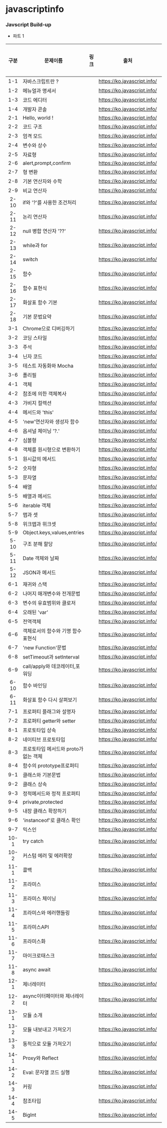 # javascriptinfo

### Javscript Build-up
* 파트 1

| 구분  | 문제이름                             | 링크 | 출처                        | 학습여부 |
| :---: | ------------------------------------ | ---- | --------------------------- | -------- |
|  1-1  | 자바스크립트란 ?                     |      | https://ko.javascript.info/ | 🏁        |
|  1-2  | 메뉴얼과 명세서                      |      | https://ko.javascript.info/ | 🏁        |
|  1-3  | 코드 에디터                          |      | https://ko.javascript.info/ | 🏁        |
|  1-4  | 개발자 콘솔                          |      | https://ko.javascript.info/ | 🏁        |
|  2-1  | Hello, world !                       |      | https://ko.javascript.info/ | 🏁        |
|  2-2  | 코드 구조                            |      | https://ko.javascript.info/ | 🏁        |
|  2-3  | 엄격 모드                            |      | https://ko.javascript.info/ | 🏁        |
|  2-4  | 변수와 상수                          |      | https://ko.javascript.info/ | 🏁        |
|  2-5  | 자료형                               |      | https://ko.javascript.info/ | 🏁        |
|  2-6  | alert,prompt,confirm                 |      | https://ko.javascript.info/ | 🏁        |
|  2-7  | 형 변환                              |      | https://ko.javascript.info/ | 🏁        |
|  2-8  | 기본 연산자와 수학                   |      | https://ko.javascript.info/ | 🏁        |
|  2-9  | 비교 연산자                          |      | https://ko.javascript.info/ | 🏁        |
| 2-10  | if와 '?'를 사용한 조건처리           |      | https://ko.javascript.info/ | 🏁        |
| 2-11  | 논리 연산자                          |      | https://ko.javascript.info/ | 🏁        |
| 2-12  | null 병합 연산자 '??'                |      | https://ko.javascript.info/ | 🏁        |
| 2-13  | while과 for                          |      | https://ko.javascript.info/ | 🏁        |
| 2-14  | switch                               |      | https://ko.javascript.info/ | 🏁        |
| 2-15  | 함수                                 |      | https://ko.javascript.info/ | 🏁        |
| 2-16  | 함수 표현식                          |      | https://ko.javascript.info/ | 🏁        |
| 2-17  | 화살표 함수 기본                     |      | https://ko.javascript.info/ | 🏁        |
| 2-18  | 기본 문법요약                        |      | https://ko.javascript.info/ | 🏁        |
|  3-1  | Chrome으로 디버깅하기                |      | https://ko.javascript.info/ | 🏁        |
|  3-2  | 코딩 스타일                          |      | https://ko.javascript.info/ | 🏁        |
|  3-3  | 주석                                 |      | https://ko.javascript.info/ | 🏁        |
|  3-4  | 닌자 코드                            |      | https://ko.javascript.info/ | 🏁        |
|  3-5  | 테스트 자동화와 Mocha                |      | https://ko.javascript.info/ | 🏁        |
|  3-6  | 폴리필                               |      | https://ko.javascript.info/ | 🏁        |
|  4-1  | 객체                                 |      | https://ko.javascript.info/ | 🏁        |
|  4-2  | 참조에 의한 객체복사                 |      | https://ko.javascript.info/ | 🏁        |
|  4-3  | 가비지 컬렉션                        |      | https://ko.javascript.info/ | 🏁        |
|  4-4  | 메서드와 'this'                      |      | https://ko.javascript.info/ | 🏁        |
|  4-5  | 'new'연산자와 생성자 함수            |      | https://ko.javascript.info/ | 🏁        |
|  4-6  | 옵셔널 체이닝 '?.'                   |      | https://ko.javascript.info/ | 🏁        |
|  4-7  | 심볼형                               |      | https://ko.javascript.info/ | 🏁        |
|  4-8  | 객체를 원시형으로 변환하기           |      | https://ko.javascript.info/ | 🏁        |
|  5-1  | 원시값의 메서드                      |      | https://ko.javascript.info/ | 🏁        |
|  5-2  | 숫자형                               |      | https://ko.javascript.info/ | 🏁        |
|  5-3  | 문자열                               |      | https://ko.javascript.info/ | 🏁        |
|  5-4  | 배열                                 |      | https://ko.javascript.info/ | 🏁        |
|  5-5  | 배열과 메서드                        |      | https://ko.javascript.info/ | 🏁        |
|  5-6  | iterable 객체                        |      | https://ko.javascript.info/ | 🏁        |
|  5-7  | 맵과 셋                              |      | https://ko.javascript.info/ | 🏁        |
|  5-8  | 위크맵과 위크셋                      |      | https://ko.javascript.info/ | 🏁        |
|  5-9  | Object.keys,values,entries           |      | https://ko.javascript.info/ | 🏁        |
| 5-10  | 구조 분해 할당                       |      | https://ko.javascript.info/ | 🏁        |
| 5-11  | Date 객체와 날짜                     |      | https://ko.javascript.info/ | 🏁        |
| 5-12  | JSON과 메서드                        |      | https://ko.javascript.info/ | 🏁        |
|  6-1  | 재귀와 스택                          |      | https://ko.javascript.info/ | 🏁        |
|  6-2  | 나머지 매개변수와 전개문법           |      | https://ko.javascript.info/ | 🏁        |
|  6-3  | 변수의 유효범위와 클로저             |      | https://ko.javascript.info/ | 🏁        |
|  6-4  | 오래된 'var'                         |      | https://ko.javascript.info/ | 🏁        |
|  6-5  | 전역객체                             |      | https://ko.javascript.info/ | 🏁        |
|  6-6  | 객체로서의 함수와 기명 함수 표현식   |      | https://ko.javascript.info/ | 🏁        |
|  6-7  | 'new Function'문법                   |      | https://ko.javascript.info/ | 🏁        |
|  6-8  | setTimeout과 setInterval             |      | https://ko.javascript.info/ | 🏁        |
|  6-9  | call/apply와 데코레이터,포워딩       |      | https://ko.javascript.info/ | 🏁        |
| 6-10  | 함수 바인딩                          |      | https://ko.javascript.info/ | 🏁        |
| 6-11  | 화살표 함수 다시 살펴보기            |      | https://ko.javascript.info/ | 🏁        |
|  7-1  | 프로퍼티 플래그와 설명자             |      | https://ko.javascript.info/ | 🏁        |
|  7-2  | 프로퍼티 getter와 setter             |      | https://ko.javascript.info/ | 🏁        |
|  8-1  | 프로토타입 상속                      |      | https://ko.javascript.info/ | 🏁        |
|  8-2  | 네이티브 프로토타입                  |      | https://ko.javascript.info/ | 🏁        |
|  8-3  | 프로토타입 메서드와 proto가없는 객체 |      | https://ko.javascript.info/ | 🏁        |
|  8-4  | 함수의 prototype프로퍼티             |      | https://ko.javascript.info/ | 🏁        |
|  9-1  | 클래스와 기본문법                    |      | https://ko.javascript.info/ | 🏁        |
|  9-2  | 클래스 상속                          |      | https://ko.javascript.info/ | 🏁        |
|  9-3  | 정적메서드와 정적 프로퍼티           |      | https://ko.javascript.info/ |          |
|  9-4  | private,protected                    |      | https://ko.javascript.info/ |          |
|  9-5  | 내장 클래스 확장하기                 |      | https://ko.javascript.info/ |          |
|  9-6  | 'instanceof'로 클래스 확인           |      | https://ko.javascript.info/ |          |
|  9-7  | 믹스인                               |      | https://ko.javascript.info/ |          |
| 10-1  | try catch                            |      | https://ko.javascript.info/ |          |
| 10-2  | 커스텀 에러 및 에러확장              |      | https://ko.javascript.info/ |          |
| 11-1  | 콜백                                 |      | https://ko.javascript.info/ |          |
| 11-2  | 프라미스                             |      | https://ko.javascript.info/ |          |
| 11-3  | 프라미스 체이닝                      |      | https://ko.javascript.info/ |          |
| 11-4  | 프라미스와 에러핸들링                |      | https://ko.javascript.info/ |          |
| 11-5  | 프라미스API                          |      | https://ko.javascript.info/ |          |
| 11-6  | 프라미스화                           |      | https://ko.javascript.info/ |          |
| 11-7  | 마이크로태스크                       |      | https://ko.javascript.info/ |          |
| 11-8  | async await                          |      | https://ko.javascript.info/ |          |
| 12-1  | 제너레이터                           |      | https://ko.javascript.info/ |          |
| 12-2  | async이터페이터와 제너레이터         |      | https://ko.javascript.info/ |          |
| 13-1  | 모듈 소개                            |      | https://ko.javascript.info/ |          |
| 13-2  | 모듈 내보내고 가져오기               |      | https://ko.javascript.info/ |          |
| 13-3  | 동적으로 모듈 가져오기               |      | https://ko.javascript.info/ |          |
| 14-1  | Proxy와 Reflect                      |      | https://ko.javascript.info/ |          |
| 14-2  | Eval: 문자열 코드 실행               |      | https://ko.javascript.info/ |          |
| 14-3  | 커링                                 |      | https://ko.javascript.info/ |          |
| 14-4  | 참조타입                             |      | https://ko.javascript.info/ |          |
| 14-5  | BigInt                               |      | https://ko.javascript.info/ |          |

